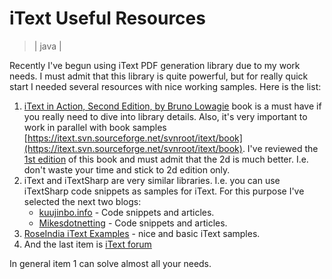 # iText Useful Resources
> | java |

Recently I've begun using iText PDF generation library due to my work needs. I must admit that this library is quite powerful, but for really quick start I needed several resources with nice working samples. Here is the list:  

1. [iText in Action, Second Edition, by Bruno Lowagie](http://www.amazon.com/iText-Action-Bruno-Lowagie/dp/1935182617) book is a must have if you really need to dive into library details. Also, it's very important to work in parallel with book samples [https://itext.svn.sourceforge.net/svnroot/itext/book](https://itext.svn.sourceforge.net/svnroot/itext/book). I've reviewed the [1st edition](http://www.manning.com/lowagie/) of this book and must admit that the 2d is much better. I.e. don't waste your time and stick to 2d edition only.
2. iText and iTextSharp are very similar libraries. I.e. you can use iTextSharp code snippets as samples for iText. For this purpose I've selected the next two blogs:
   * [kuujinbo.info](http://kuujinbo.info/code_index.aspx?tab=2) - Code snippets and articles.
   * [Mikesdotnetting](http://www.mikesdotnetting.com/Category/20) - Code snippets and articles.
3. [RoseIndia iText Examples](http://www.roseindia.net/java/itext/index.shtml) - nice and basic iText samples.
4. And the last item is [iText forum](http://itext-general.2136553.n4.nabble.com/)

In general item 1 can solve almost all your needs.
